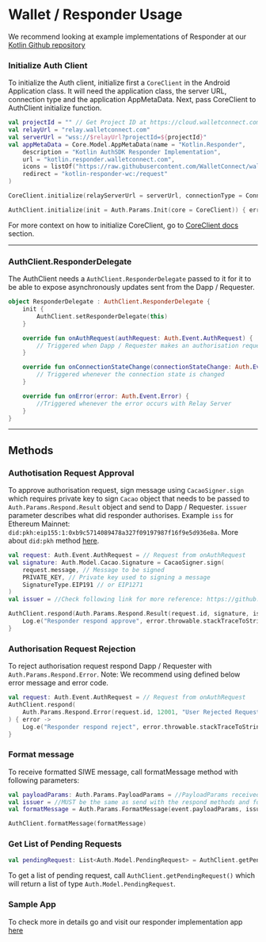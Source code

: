 # Wallet / Responder Usage

We recommend looking at example implementations of Responder at our [Kotlin Github repository](https://github.com/WalletConnect/WalletConnectKotlinV2/tree/develop/auth/responder)

### **Initialize Auth Client**

To initialize the Auth client, initialize first a `CoreClient` in the Android Application class. It will need the application class,
the server URL, connection type and the application AppMetaData. Next, pass CoreClient to AuthClient initialize function.

```kotlin
val projectId = "" // Get Project ID at https://cloud.walletconnect.com/
val relayUrl = "relay.walletconnect.com"
val serverUrl = "wss://$relayUrl?projectId=${projectId}"
val appMetaData = Core.Model.AppMetaData(name = "Kotlin.Responder",
    description = "Kotlin AuthSDK Responder Implementation",
    url = "kotlin.responder.walletconnect.com",
    icons = listOf("https://raw.githubusercontent.com/WalletConnect/walletconnect-assets/master/Icon/Gradient/Icon.png"),
    redirect = "kotlin-responder-wc:/request"
)

CoreClient.initialize(relayServerUrl = serverUrl, connectionType = ConnectionType.AUTOMATIC, application = this,metaData = appMetaData)

AuthClient.initialize(init = Auth.Params.Init(core = CoreClient)) { error -> Log.e(tag(this), error.throwable.stackTraceToString()) }
```
For more context on how to initialize CoreClient, go to [CoreClient docs](../../kotlin/core/installation.md) section.

---
### **AuthClient.ResponderDelegate**

The AuthClient needs a `AuthClient.ResponderDelegate` passed to it for it to be able to expose asynchronously updates sent from the Dapp / Requester.

```kotlin
object ResponderDelegate : AuthClient.ResponderDelegate {
    init {
        AuthClient.setResponderDelegate(this)
    }

    override fun onAuthRequest(authRequest: Auth.Event.AuthRequest) {
        // Triggered when Dapp / Requester makes an authorisation request. Wallet / Responder should display message to user and ask him to approve or reject authorisation.
    }

    override fun onConnectionStateChange(connectionStateChange: Auth.Event.ConnectionStateChange) {
        // Triggered whenever the connection state is changed
    }

    override fun onError(error: Auth.Event.Error) {
        //Triggered whenever the error occurs with Relay Server
    }
}
```

---

## **Methods**

### **Authotisation Request Approval**

To approve authorisation request, sign message using `CacaoSigner.sign` which requires private key to sign `Cacao` object that needs to be passed to `Auth.Params.Respond.Result` object and send to Dapp / Requester.
`issuer` parameter describes what did responder authorises. Example `iss` for Ethereum Mainnet: `did:pkh:eip155:1:0xb9c5714089478a327f09197987f16f9e5d936e8a`. More about `did:pkh` method [here](https://github.com/w3c-ccg/did-pkh/blob/main/did-pkh-method-draft.md).

```kotlin
val request: Auth.Event.AuthRequest = // Request from onAuthRequest
val signature: Auth.Model.Cacao.Signature = CacaoSigner.sign(
    request.message, // Message to be signed
    PRIVATE_KEY, // Private key used to signing a message
    SignatureType.EIP191 // or EIP1271
)
val issuer = //Check following link for more reference: https://github.com/w3c-ccg/did-pkh/blob/main/did-pkh-method-draft.md

AuthClient.respond(Auth.Params.Respond.Result(request.id, signature, issuer)) { error ->
    Log.e("Responder respond approve", error.throwable.stackTraceToString())
}
```

### **Authorisation Request Rejection**

To reject authorisation request respond Dapp / Requester with `Auth.Params.Respond.Error`. Note: We recommend using defined below error message and error code.

```kotlin
val request: Auth.Event.AuthRequest = // Request from onAuthRequest
AuthClient.respond(
    Auth.Params.Respond.Error(request.id, 12001, "User Rejected Request") // Specifying Error codes will change in future
) { error ->
    Log.e("Responder respond reject", error.throwable.stackTraceToString())
}
```

### **Format message**

To receive formatted SIWE message, call formatMessage method with following parameters:

```kotlin
val payloadParams: Auth.Params.PayloadParams = //PayloadParams received in the onAuthRequest callback
val issuer = //MUST be the same as send with the respond methods and follows: https://github.com/w3c-ccg/did-pkh/blob/main/did-pkh-method-draft.md
val formatMessage = Auth.Params.FormatMessage(event.payloadParams, issuer)

AuthClient.formatMessage(formatMessage)
```

### **Get List of Pending Requests**

```kotlin
val pendingRequest: List<Auth.Model.PendingRequest> = AuthClient.getPendingRequest()

```

To get a list of pending request, call `AuthClient.getPendingRequest()` which will return a list of type `Auth.Model.PendingRequest`.

### **Sample App**
To check more in details go and visit our responder implementation app [here](https://github.com/WalletConnect/WalletConnectKotlinV2/tree/develop/auth/responder)